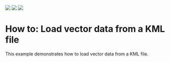 <!-- default badges list -->
![](https://img.shields.io/endpoint?url=https://codecentral.devexpress.com/api/v1/VersionRange/128572196/18.2.5%2B)
[![](https://img.shields.io/badge/Open_in_DevExpress_Support_Center-FF7200?style=flat-square&logo=DevExpress&logoColor=white)](https://supportcenter.devexpress.com/ticket/details/T279977)
[![](https://img.shields.io/badge/📖_How_to_use_DevExpress_Examples-e9f6fc?style=flat-square)](https://docs.devexpress.com/GeneralInformation/403183)
<!-- default badges end -->
# How to: Load vector data from a KML file


This example demonstrates how to load vector data from a KML file.

<br/>


